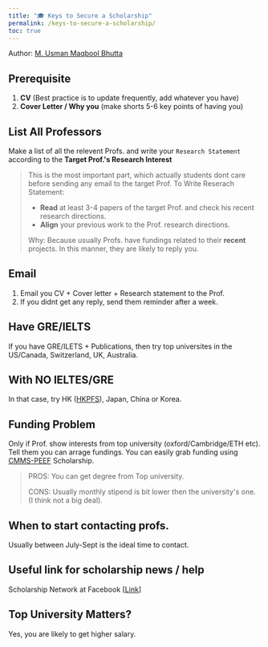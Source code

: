 ```yaml
---
title: "🎓 Keys to Secure a Scholarship"
permalink: /keys-to-secure-a-scholarship/
toc: true
---
```

Author: [M. Usman Maqbool Bhutta](https://usmanmaqbool.github.io/)

## Prerequisite

1. **CV** (Best practice is to update frequently, add whatever you have)
2. **Cover Letter / Why you** (make shorts 5-6 key points of having you)

## List All Professors
Make a list of all the relevent Profs. and write your `Research Statement` according to the **Target Prof.'s Research Interest**
> This is the most important part, which actually students dont care before sending any email to the target Prof.
> To Write Reserach Statement:
> * **Read** at least 3-4 papers of the target Prof. and check his recent research directions.
> * **Align** your previous work to the Prof. research directions. 
>
> Why: Because usually Profs. have fundings related to their **recent** projects. In this manner, they are likely to reply you.
 
## Email
1. Email you CV + Cover letter + Research statement to the Prof.
2. If you didnt get any reply, send them reminder after a week.

## Have GRE/IELTS
If you have GRE/ILETS + Publications, then try top universites in the US/Canada, Switzerland, UK, Australia.

## With NO IELTES/GRE
In that case, try HK ([HKPFS](https://cerg1.ugc.edu.hk/hkpfs/index.html)), Japan, China or Korea. 

## Funding Problem
Only if Prof. show interests from top university (oxford/Cambridge/ETH etc). Tell them you can arrage fundings.
You can easily grab funding using [CMMS-PEEF](https://peef.org.pk/cmms) Scholarship.

> PROS: You can get degree from Top university.
> 
> CONS: Usually monthly stipend is bit lower then the university's one. (I think not a big deal).

## When to start contacting profs.
Usually between July-Sept is the ideal time to contact.

## Useful link for scholarship news / help
Scholarship Network at Facebook [[Link](https://www.facebook.com/groups/scholarships.pk)]

## Top University Matters?
Yes, you are likely to get higher salary.




